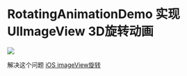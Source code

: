 # RotatingAnimationDemo 实现UIImageView 3D旋转动画

![](http://segmentfault.com/img/bVmI37)

解决这个问题 [iOS imageView旋转](http://segmentfault.com/q/1010000002994110?_ea=261893)
